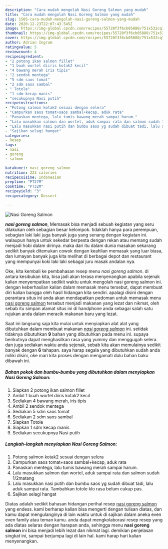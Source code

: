 ```yaml
---
description: "Cara mudah mengolah Nasi Goreng Salmon yang mudah"
title: "Cara mudah mengolah Nasi Goreng Salmon yang mudah"
slug: 1505-cara-mudah-mengolah-nasi-goreng-salmon-yang-mudah
date: 2020-12-23T22:07:43.545Z
image: https://img-global.cpcdn.com/recipes/55720f3f6cb05880/751x532cq70/nasi-goreng-salmon-foto-resep-utama.jpg
thumbnail: https://img-global.cpcdn.com/recipes/55720f3f6cb05880/751x532cq70/nasi-goreng-salmon-foto-resep-utama.jpg
cover: https://img-global.cpcdn.com/recipes/55720f3f6cb05880/751x532cq70/nasi-goreng-salmon-foto-resep-utama.jpg
author: Adrian Ingram
ratingvalue: 5
reviewcount: 4
recipeingredient:
- "2 potong ikan salmon fillet"
- "1 buah wortel diiris kotak2 kecil"
- "4 bawang merah iris tipis"
- "2 sendok mentega"
- "5 sdm saos tomat"
- "2 sdm saos sambal"
- " Totole"
- "1 sdm kecap manis"
- "secukupnya Nasi putih"
recipeinstructions:
- "Potong salmon kotak2 sesuai dengan selera"
- "Campurkan saos tomat+saos sambal+kecap, aduk rata"
- "Panaskan mentega, lalu tumis bawang merah sampai harum."
- "Lalu masukkan salmon dan wortel, aduk sampai rata dan salmon sudah 1/2matang"
- "Lalu masukkan nasi putih dan bumbu saos yg sudah dibuat tadi, lalu aduk sampai rata. Tambahkan totole klo rasa belum cukup pas."
- "Sajikan selagi hangat"
categories:
- Resep
tags:
- nasi
- goreng
- salmon

katakunci: nasi goreng salmon 
nutrition: 223 calories
recipecuisine: Indonesian
preptime: "PT27M"
cooktime: "PT32M"
recipeyield: "3"
recipecategory: Dessert

---
```



![Nasi Goreng Salmon](https://img-global.cpcdn.com/recipes/55720f3f6cb05880/751x532cq70/nasi-goreng-salmon-foto-resep-utama.jpg)

<b><i>nasi goreng salmon</i></b>, Memasak bisa menjadi sebuah kegiatan yang seru dilakukan oleh sebagian besar kelompok. tidaklah hanya para perempuan, sebagian laki laki juga banyak juga yang senang dengan kegiatan ini. walaupun hanya untuk sekedar berpesta dengan rekan atau memang sudah menjadi hobi dalam dirinya. maka dari itu dalam dunia masakan sekarang sedikit banyak ditemukan cowok dengan keahlian memasak yang luar biasa, dan lumayan banyak juga kita melihat di berbagai depot dan restaurant yang mempunyai koki laki laki sebagai juru masak andalan nya.

Oke, kita kembali ke pembahasan resep menu <i>nasi goreng salmon</i>. di antara kesibukan kita, bisa jadi akan terasa menyenangkan apabila sejenak kalian menyempatkan sedikit waktu untuk mengolah nasi goreng salmon ini. dengan keberhasilan kalian dalam memasak menu tersebut, dapat membuat diri kalian bangga oleh hasil hidangan kita sendiri. apalagi disini dengan perantara situs ini anda akan mendapatkan pedoman untuk memasak menu <u>nasi goreng salmon</u> tersebut menjadi makanan yang lezat dan nikmat, oleh sebab itu simpan alamat situs ini di handphone anda sebagai salah satu rujukan anda dalam meracik makanan baru yang lezat.




Saat ini langsung saja kita mulai untuk menyiapkan alat alat yang dibutuhkan dalam membuat makanan <u><i>nasi goreng salmon</i></u> ini. setidak tidaknya dibutuhkan <b>9</b> bahan yang dibutuhkan pada menu ini. supaya berikutnya dapat menghasilkan rasa yang yummy dan menggugah selera. dan juga sediakan waktu anda sejenak, sebab kita akan memulainya sedikit banyak dengan <b>6</b> tahapan. saya harap segala yang dibutuhkan sudah anda miliki disini, oke mari kita proses dengan mengamati dulu bahan baku dibawah ini.

<!--inarticleads1-->

##### Bahan pokok dan bumbu-bumbu yang dibutuhkan dalam menyiapkan Nasi Goreng Salmon:

1. Siapkan 2 potong ikan salmon fillet
1. Ambil 1 buah wortel diiris kotak2 kecil
1. Sediakan 4 bawang merah, iris tipis
1. Ambil 2 sendok mentega
1. Sediakan 5 sdm saos tomat
1. Sediakan 2 sdm saos sambal
1. Siapkan  Totole
1. Siapkan 1 sdm kecap manis
1. Sediakan secukupnya Nasi putih




<!--inarticleads2-->

##### Langkah-langkah menyiapkan Nasi Goreng Salmon:

1. Potong salmon kotak2 sesuai dengan selera
1. Campurkan saos tomat+saos sambal+kecap, aduk rata
1. Panaskan mentega, lalu tumis bawang merah sampai harum.
1. Lalu masukkan salmon dan wortel, aduk sampai rata dan salmon sudah 1/2matang
1. Lalu masukkan nasi putih dan bumbu saos yg sudah dibuat tadi, lalu aduk sampai rata. Tambahkan totole klo rasa belum cukup pas.
1. Sajikan selagi hangat




Diatas adalah sedikit bahasan hidangan perihal resep <u>nasi goreng salmon</u> yang endess. kami berharap kalian bisa mengerti dengan tulisan diatas, dan kamu dapat mengulanginya di lain waktu untuk di sajikan dalam aneka even even family atau teman kamu. anda dapat mengkolaborasi resep resep yang ada diatas selaras dengan harapan anda, sehingga menu <b>nasi goreng salmon</b> ini bisa menjadi lebih lezat dan nikmat lagi. demikian penjelasan singkat ini, sampai berjumpa lagi di lain hal. kami harap hari kalian menyenangkan.
